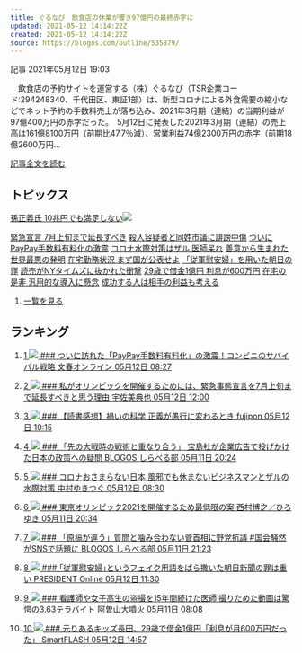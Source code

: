 ```yaml
---
title: ぐるなび　飲食店の休業が響き97億円の最終赤字に
updated: 2021-05-12 14:14:22Z
created: 2021-05-12 14:14:22Z
source: https://blogos.com/outline/535879/
---
```


 記事
2021年05月12日 19:03

　飲食店の予約サイトを運営する（株）ぐるなび（TSR企業コード:294248340、千代田区、東証1部）は、新型コロナによる外食需要の縮小などでネット予約の手数料売上が落ち込み、2021年3月期（連結）の当期利益が97億400万円の赤字だった。　5月12日に発表した2021年3月期（連結）の売上高は161億8100万円（前期比47.7％減）、営業利益74億2300万円の赤字（前期18億2600万円…

[記事全文を読む](https://blogos.com/article/535879/)

## トピックス

[孫正義氏 10兆円でも満足しない](https://blogos.com/outline/535892/)![](https://static.blogos.com/pc/image/refine/new.png)

[緊急宣言 7月上旬まで延長すべき](https://blogos.com/outline/535725/)
[殺人容疑者と同姓市議に誹謗中傷](https://blogos.com/outline/535802/)
[ついにPayPay手数料有料化の激震](https://blogos.com/outline/535673/)
[コロナ水際対策はザル 医師呆れ](https://blogos.com/outline/535693/)
[善意から生まれた世界最悪の発明](https://blogos.com/outline/535717/)
[在宅勤務状況 まず国が公表せよ](https://blogos.com/outline/535692/)
[「従軍慰安婦」を用いた朝日の罪](https://blogos.com/outline/535736/)
[読売がNYタイムズに抜かれた衝撃](https://blogos.com/outline/535839/)
[29歳で借金1億円 利息が600万円](https://blogos.com/outline/535556/)
[在宅の是非 汎用的な導入に懸念](https://blogos.com/outline/535757/)
[成功する人は相手の利益も考える](https://blogos.com/outline/535756/)
1.   [一覧を見る](https://blogos.com/article/pickup_archive/0/)

## ランキング

1.   [   1  ![](https://static.blogos.com/media/member/25405/icon.png?1620828007)    ### ついに訪れた「PayPay手数料有料化」の激震！コンビニのサバイバル戦略        文春オンライン    05月12日 08:27](https://blogos.com/article/535673/)

2.   [   2  ![](https://static.blogos.com/media/member/47672/icon.png?1620828007)    ### 私がオリンピックを開催するためには、緊急事態宣言を7月上旬まで延長すべきと思う理由       宇佐美典也    05月12日 12:00](https://blogos.com/article/535725/)

3.   [   3  ![](https://static.blogos.com/media/member/1196/icon.png?1620828007)    ### 【読書感想】禍いの科学 正義が愚行に変わるとき       fujipon    05月12日 10:15](https://blogos.com/article/535717/)

4.   [   4  ![](https://static.blogos.com/media/member/168291/icon.png?1620828007)    ### 「先の大戦時の戦術と重なり合う」 宝島社が企業広告で投げかけた日本の政策への疑問       BLOGOS しらべる部    05月11日 20:24](https://blogos.com/article/535623/)

5.   [   5  ![](https://static.blogos.com/media/member/3786/icon.png?1620828007)    ### コロナおさまらない日本 風邪でも休まないビジネスマンとザルの水際対策       中村ゆきつぐ    05月12日 08:30](https://blogos.com/article/535693/)

6.   [   6  ![](https://static.blogos.com/media/member/218/icon.png?1620828007)    ### 東京オリンピック2021を開催するため最低限の案       西村博之／ひろゆき    05月11日 20:34](https://blogos.com/article/535626/)

7.   [   7  ![](https://static.blogos.com/media/member/168291/icon.png?1620828007)    ### 「原稿が違う」質問と噛み合わない菅首相に野党抗議 #国会騒然 がSNSで話題に       BLOGOS しらべる部    05月11日 21:23](https://blogos.com/article/535629/)

8.   [   8  ![](https://static.blogos.com/media/member/85652/icon.png?1620828007)    ### ｢従軍慰安婦｣というフェイク用語をばら撒いた朝日新聞の罪は重い       PRESIDENT Online    05月12日 11:30](https://blogos.com/article/535736/)

9.   [   9  ![](https://static.blogos.com/media/member/167584/icon.png?1620828007)    ### 看護師や女子高生の盗撮を15年間続けた医師 撮りためた動画は驚愕の3.63テラバイト       阿曽山大噴火    05月11日 08:08](https://blogos.com/article/534779/)

10.   [   10  ![](https://static.blogos.com/media/member/146234/icon.png?1620828007)    ### 元りあるキッズ長田、29歳で借金1億円「利息が月600万円だった」       SmartFLASH    05月12日 14:57](https://blogos.com/article/535556/)